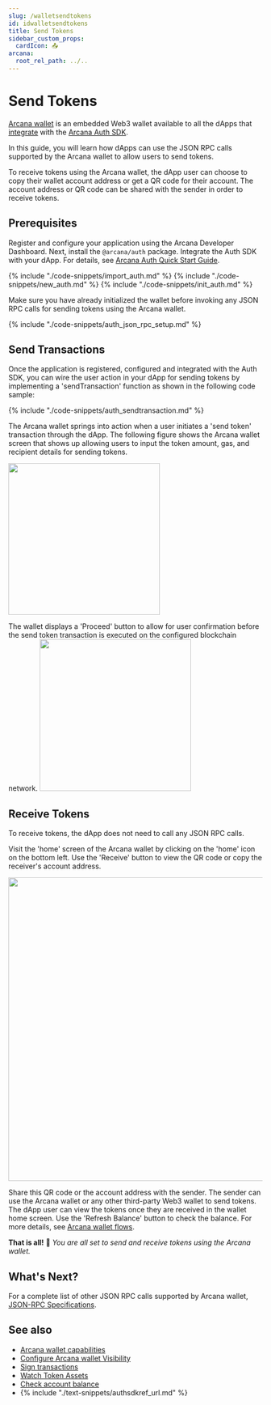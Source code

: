 ```yaml
---
slug: /walletsendtokens
id: idwalletsendtokens
title: Send Tokens
sidebar_custom_props:
  cardIcon: 📤
arcana:
  root_rel_path: ../..
---
```


# Send Tokens

[Arcana wallet]({{page.meta.arcana.root_rel_path}}/concepts/anwallet/index.md) is an embedded Web3 wallet available to all the dApps that [integrate]({{page.meta.arcana.root_rel_path}}/howto/integrate_auth/index.md) with the [Arcana Auth SDK]({{page.meta.arcana.root_rel_path}}/concepts/authsdk.md).

In this guide, you will learn how dApps can use the JSON RPC calls supported by the Arcana wallet to allow users to send tokens.

To receive tokens using the Arcana wallet, the dApp user can choose to copy their wallet account address or get a QR code for their account.  The account address or QR code can be shared with the sender in order to receive tokens.

## Prerequisites

Register and configure your application using the Arcana Developer Dashboard. Next, install the `@arcana/auth` package. Integrate the Auth SDK with your dApp. For details, see [Arcana Auth Quick Start Guide]({{page.meta.arcana.root_rel_path}}/walletsdk/wallet_qs.md).

{% include "./code-snippets/import_auth.md" %}
{% include "./code-snippets/new_auth.md" %}
{% include "./code-snippets/init_auth.md" %}

Make sure you have already initialized the wallet before invoking any JSON RPC calls for sending tokens using the Arcana wallet.

{% include "./code-snippets/auth_json_rpc_setup.md" %}

## Send Transactions

Once the application is registered, configured and integrated with the Auth SDK, you can wire the user action in your dApp for sending tokens by implementing a 'sendTransaction' function as shown in the following code sample:

{% include "./code-snippets/auth_sendtransaction.md" %}

The Arcana wallet springs into action when a user initiates a 'send token' transaction through the dApp. The following figure shows the Arcana wallet screen that shows up allowing users to input the token amount, gas, and recipient details for sending tokens.

<img src="/img/an_wallet_send_inputs.png" width="300"/>

The wallet displays a 'Proceed' button to allow for user confirmation before the send token transaction is executed on the configured blockchain network. <img src="/img/an_wallet_send.png" width="300"/>

## Receive Tokens

To receive tokens, the dApp does not need to call any JSON RPC calls.

Visit the 'home' screen of the Arcana wallet by clicking on the 'home' icon on the bottom left. Use the 'Receive' button to view the QR code or copy the receiver's account address.  

<img src="/img/an_wallet_receive.png" width="600"/>

Share this QR code or the account address with the sender. The sender can use the Arcana wallet or any other third-party Web3 wallet to send tokens.  The dApp user can view the tokens once they are received in the wallet home screen. Use the 'Refresh Balance' button to check the balance. For more details, see [Arcana wallet flows](/docs/walletui).

**That is all!**  :tada:
*You are all set to send and receive tokens using the Arcana wallet.*

## What's Next?

For a complete list of other JSON RPC calls supported by Arcana wallet, [JSON-RPC Specifications](https://ethereum.github.io/execution-apis/api-documentation/).

## See also

* [Arcana wallet capabilities]({{page.meta.arcana.root_rel_path}}/concepts/anwallet/index.md)
* [Configure Arcana wallet Visibility]({{page.meta.arcana.root_rel_path}}/howto/arcana_wallet/config_wallet_modes.md)
* [Sign transactions]({{page.meta.arcana.root_rel_path}}/howto/arcana_wallet/wallet_sign.md)
* [Watch Token Assets]({{page.meta.arcana.root_rel_path}}/howto/arcana_wallet/wallet_watchasset.md)
* [Check account balance]({{page.meta.arcana.root_rel_path}}/howto/arcana_wallet/wallet_balance.md)
* {% include "./text-snippets/authsdkref_url.md" %}
